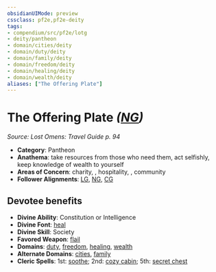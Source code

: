```yaml
---
obsidianUIMode: preview
cssclass: pf2e,pf2e-deity
tags:
- compendium/src/pf2e/lotg
- deity/pantheon
- domain/cities/deity
- domain/duty/deity
- domain/family/deity
- domain/freedom/deity
- domain/healing/deity
- domain/wealth/deity
aliases: ["The Offering Plate"]
---
```

# The Offering Plate *([NG](../../../rules/traits/neutral-good-b1.md))*  
*Source: Lost Omens: Travel Guide p. 94*  

- **Category**: Pantheon
- **Anathema**: take resources from those who need them, act selfishly, keep knowledge of wealth to yourself
- **Areas of Concern**: charity, , hospitality, , community
- **Follower Alignments**: [LG](../../../rules/traits/lawful-goo-b1.md), [NG](../../../rules/traits/neutral-good-b1.md), [CG](../../../rules/traits/chaotic-good-b1.md)

## Devotee benefits

- **Divine Ability**: Constitution or Intelligence
- **Divine Font**: [heal](../../spells/heal.md)
- **Divine Skill**: Society
- **Favored Weapon**: [flail](../../equipment/items/flail.md)
- **Domains**: [duty](../domains.md#Duty), [freedom](../domains.md#Freedom), [healing](../domains.md#Healing), [wealth](../domains.md#Wealth)
- **Alternate Domains**: [cities](../domains.md#Cities), [family](../domains.md#Family)
- **Cleric Spells**: 1st: [soothe](../../spells/soothe.md); 2nd: [cozy cabin](../../spells/cozy-cabin-apg.md); 5th: [secret chest](../../spells/secret-chest-apg.md)
